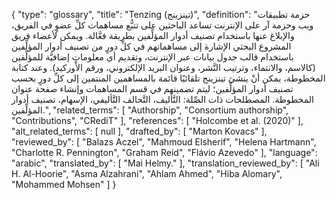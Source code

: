 {
    "type": "glossary",
    "title": "Tenzing (تينزينج)",
    "definition": "حزمة تطبيقات ويب وحزمة آر على الإنترنت تساعد الباحثين على تتبُّع مساهمات كلِّ عضوٍ في الفريق، والإبلاغ عنها باستخدام تصنيف أدوار المؤلِّفين بطريقة فعَّالة.  ويمكن لأعضاء فريق المشروع البحثي الإشارة إلى مساهماتهم في كلِّ دورٍ من تصنيف أدوار المؤلِّفين باستخدام قالب جدول بيانات عبر الإنترنت، وتقديم أي معلوماتٍ إضافيَّة للمؤلِّفين (كالاسم، والانتماء، وترتيب النَّشر، وعنوان البريد الإلكتروني، ورقم الأوركيد). وعند كتابة المخطوطة، يمكن أنْ ينشئ تينزينج تلقائيًا قائمة بالمساهمين المنتمين إلى كلِّ دورٍ بحسب تصنيف أدوار المؤلِّفين؛ ليتم تضمينهم في قسم المساهمات وإنشاء صفحة عنوان المخطوطة.  المصطلحات ذات الصِّلة: التَّأليف، التَّحالف التَّأليفي، الإسهام، تصنيف أدوار المؤلِّفين.",
    "related_terms": [
        "Authorship",
        "Consortium authorship",
        "Contributions",
        "CRediT"
    ],
    "references": [
        "Holcombe et al. (2020)"
    ],
    "alt_related_terms": [
        null
    ],
    "drafted_by": [
        "Marton Kovacs"
    ],
    "reviewed_by": [
        "Balazs Aczel",
        "Mahmoud Elsherif",
        "Helena Hartmann",
        "Charlotte R. Pennington",
        "Graham Reid",
        "Flávio Azevedo"
    ],
    "language": "arabic",
    "translated_by": [
        "Mai Helmy."
    ],
    "translation_reviewed_by": [
        "Ali H. Al-Hoorie",
        "Asma Alzahrani",
        "Ahlam Ahmed",
        "Hiba Alomary",
        "Mohammed Mohsen"
    ]
}